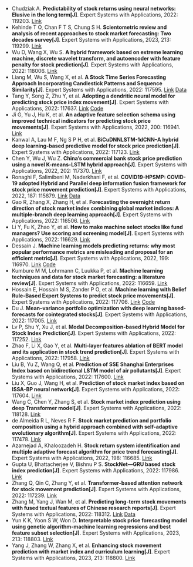 * Chudziak A. <b>Predictability of stock returns using neural networks: Elusive in the long term[J]</b>. Expert Systems with Applications, 2022: 119203. [Link](https://www.sciencedirect.com/science/article/pii/S0957417422022217)
* Kehinde T O, Chan F T S, Chung S H. <b>Scientometric review and analysis of recent approaches to stock market forecasting: Two decades survey[J]</b>. Expert Systems with Applications, 2023, 213: 119299. [Link](https://www.sciencedirect.com/science/article/pii/S095741742202317X)
* Wu D, Wang X, Wu S. <b>A hybrid framework based on extreme learning machine, discrete wavelet transform, and autoencoder with feature penalty for stock prediction[J]</b>. Expert Systems with Applications, 2022: 118006. [Link](https://www.sciencedirect.com/science/article/pii/S0957417422012283)
* Liang M, Wu S, Wang X, et al. <b>A Stock Time Series Forecasting Approach Incorporating Candlestick Patterns and Sequence Similarity[J]</b>. Expert Systems with Applications, 2022: 117595. [Link](https://www.sciencedirect.com/science/article/pii/S0957417422009071) [Data](https://github.com/shaocongWu/Multivariate_Stock_Time_Series_Dataset)
* Tang Y, Song Z, Zhu Y, et al. <b>Adopting a dendritic neural model for predicting stock price index movement[J]</b>. Expert Systems with Applications, 2022: 117637. [Link](https://www.sciencedirect.com/science/article/pii/S0957417422009447) [Code](https://github.com/ChengTangAC/SFDE/tree/main/SFDE_DNM_Code)
* Ji G, Yu J, Hu K, et al. <b>An adaptive feature selection schema using improved technical indicators for predicting stock price movements[J]</b>. Expert Systems with Applications, 2022, 200: 116941. [Link](https://www.sciencedirect.com/science/article/pii/S0957417422003712)
* Kanwal A, Lau M F, Ng S P H, et al. <b>BiCuDNNLSTM-1dCNN–A hybrid deep learning-based predictive model for stock price prediction[J]</b>. Expert Systems with Applications, 2022: 117123. [Link](https://www.sciencedirect.com/science/article/pii/S095741742200522X)
* Chen Y, Wu J, Wu Z. <b>China’s commercial bank stock price prediction using a novel K-means-LSTM hybrid approach[J]</b>. Expert Systems with Applications, 2022, 202: 117370. [Link](https://www.sciencedirect.com/science/article/pii/S0957417422007217)
* Ronaghi F, Salimibeni M, Naderkhani F, et al. <b>COVID19-HPSMP: COVID-19 adopted Hybrid and Parallel deep information fusion framework for stock price movement prediction[J]</b>. Expert Systems with Applications, 2022, 187: 115879. [Link](https://www.sciencedirect.com/science/article/pii/S0957417421012380) [Data](https://github.com/MSBeni/COVID19_PRIMO#COVID19-PRIMO)
* Gao R, Zhang X, Zhang H, et al. <b>Forecasting the overnight return direction of stock market index combining global market indices: A multiple-branch deep learning approach[J]</b>. Expert Systems with Applications, 2022: 116506. [Link](https://www.sciencedirect.com/science/article/pii/S0957417422000082)
* Li Y, Fu K, Zhao Y, et al. <b>How to make machine select stocks like fund managers? Use scoring and screening model[J]</b>. Expert Systems with Applications, 2022: 116629. [Link](https://www.sciencedirect.com/science/article/pii/S0957417422001191)
* Dessain J. <b>Machine learning models predicting returns: why most popular performance metrics are misleading and proposal for an efficient metric[J]</b>. Expert Systems with Applications, 2022, 199: 116970. [Link](https://www.sciencedirect.com/science/article/pii/S0957417422003967) [Code](https://github.com/JDE65/D-ratio)
* Kumbure M M, Lohrmann C, Luukka P, et al. <b>Machine learning techniques and data for stock market forecasting: a literature review[J]</b>. Expert Systems with Applications, 2022: 116659. [Link](https://www.sciencedirect.com/science/article/pii/S0957417422001452)
* Hossain E, Hossain M S, Zander P O, et al. <b>Machine learning with Belief Rule-Based Expert Systems to predict stock price movements[J]</b>. Expert Systems with Applications, 2022: 117706. [Link](https://www.sciencedirect.com/science/article/pii/S0957417422009940) [Code](https://github.com/ehfahad/Stock-Market-Price-Prediction)
* Du J. <b>Mean–variance portfolio optimization with deep learning based-forecasts for cointegrated stocks[J]</b>. Expert Systems with Applications, 2022: 117005. [Link](https://www.sciencedirect.com/science/article/pii/S0957417422004237)
* Lv P, Shu Y, Xu J, et al. <b>Modal Decomposition-based Hybrid Model for Stock Index Prediction[J]</b>. Expert Systems with Applications, 2022: 117252. [Link](https://www.sciencedirect.com/science/article/pii/S0957417422006273)
* Zhao F, Li X, Gao Y, et al. <b>Multi-layer features ablation of BERT model and its application in stock trend prediction[J]</b>. Expert Systems with Applications, 2022: 117958. [Link](https://www.sciencedirect.com/science/article/pii/S0957417422011939)
* Liu B, Yu Z, Wang Q, et al. <b>Prediction of SSE Shanghai Enterprises Index based on bidirectional LSTM model of air pollutants[J]</b>. Expert Systems with Applications, 2022: 117600. [Link](https://www.sciencedirect.com/science/article/pii/S0957417422009113)
* Liu X, Guo J, Wang H, et al. <b>Prediction of stock market index based on ISSA-BP neural network[J]</b>. Expert Systems with Applications, 2022: 117604. [Link](https://www.sciencedirect.com/science/article/pii/S0957417422009150)
* Wang C, Chen Y, Zhang S, et al. <b>Stock market index prediction using deep Transformer model[J]</b>. Expert Systems with Applications, 2022: 118128. [Link](https://www.sciencedirect.com/science/article/pii/S0957417422013100)
* de Almeida R L, Neves R F. <b>Stock market prediction and portfolio composition using a hybrid approach combined with self-adaptive evolutionary algorithm[J]</b>. Expert Systems with Applications, 2022: 117478. [Link](https://www.sciencedirect.com/science/article/pii/S0957417422008089)
* Azarnejad A, Khaloozadeh H. <b>Stock return system identification and multiple adaptive forecast algorithm for price trend forecasting[J]</b>. Expert Systems with Applications, 2022, 198: 116685. [Link](https://www.sciencedirect.com/science/article/pii/S0957417422001671)
* Gupta U, Bhattacherjee V, Bishnu P S. <b>StockNet—GRU based stock index prediction[J]</b>. Expert Systems with Applications, 2022: 117986. [Link](https://www.sciencedirect.com/science/article/pii/S0957417422012131)
* Zhang Q, Qin C, Zhang Y, et al. <b>Transformer-based attention network for stock movement prediction[J]</b>. Expert Systems with Applications, 2022: 117239. [Link](https://www.sciencedirect.com/science/article/pii/S0957417422006170)
* Zhang M, Yang J, Wan M, et al. <b>Predicting long-term stock movements with fused textual features of Chinese research reports[J]</b>. Expert Systems with Applications, 2022: 118312. [Link](https://www.sciencedirect.com/science/article/pii/S0957417422014427) [Data](https://github.com/zhangming-19/SMPRR)
* Yun K K, Yoon S W, Won D. <b>Interpretable stock price forecasting model using genetic algorithm-machine learning regressions and best feature subset selection[J]</b>. Expert Systems with Applications, 2023, 213: 118803. [Link](https://www.sciencedirect.com/science/article/pii/S0957417422018218)
* Yang J, Zhang W, Zhang X, et al. <b>Enhancing stock movement prediction with market index and curriculum learning[J]</b>. Expert Systems with Applications, 2023, 213: 118800. [Link](https://www.sciencedirect.com/science/article/pii/S0957417422018188)